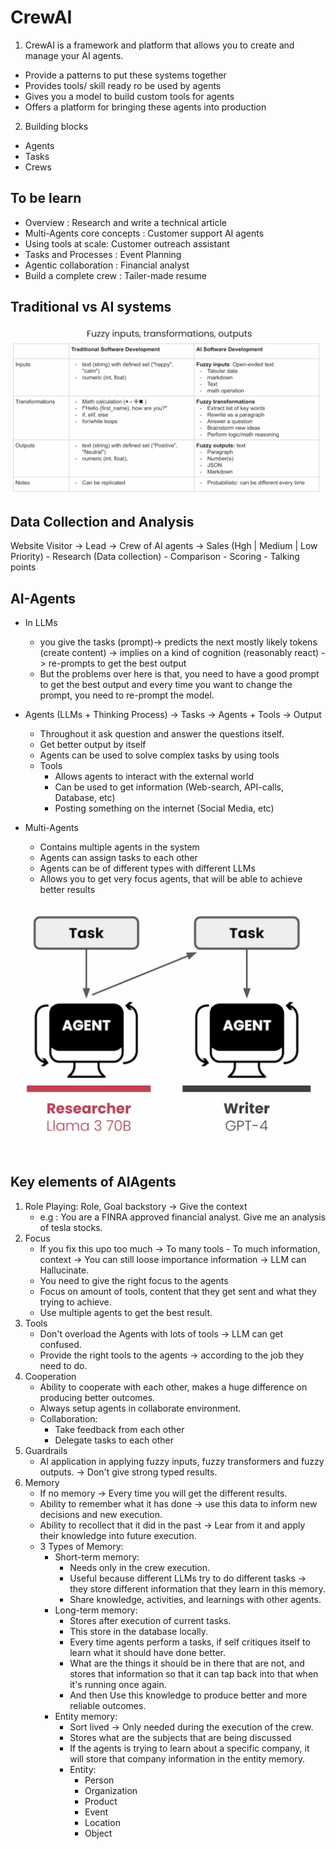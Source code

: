# CrewAI

1. CrewAI is a framework and platform that allows you to create and manage your AI agents.
- Provide a patterns to put these systems together
- Provides tools/ skill  ready ro be used by agents 
- Gives you a model to build custom tools for agents 
- Offers a platform for bringing these agents into production

2. Building blocks 
- Agents 
- Tasks 
- Crews 

## To be learn

- Overview : Research and write a technical article 
- Multi-Agents core concepts : Customer support AI agents 
- Using tools at scale: Customer outreach assistant 
- Tasks and Processes  : Event Planning 
- Agentic collaboration : Financial analyst 
- Build a complete crew : Tailer-made resume 

## Traditional vs AI systems
![traditional_vs_ai_systems](./images/traditional_vs_ai_systems.png)

## Data Collection and Analysis 

Website Visitor -> Lead -> Crew of AI agents -> Sales (Hgh | Medium | Low Priority)
                        - Research (Data collection)
                        - Comparison
                        - Scoring
                        - Talking points

## AI-Agents 

- In LLMs
    - you give the tasks (prompt)-> predicts the next mostly likely tokens (create content) -> implies on a kind of cognition (reasonably react) -> re-prompts to get the best output
    - But the problems over here is that, you need to have a good prompt to get the best output and every time you want to change the prompt, you need to re-prompt the model.  

- Agents (LLMs + Thinking Process) ->  Tasks -> Agents + Tools -> Output 
    - Throughout it ask question and answer the questions itself.
    - Get better output by itself
    - Agents can be used to solve complex tasks by using tools
    - Tools
        - Allows agents to interact with the external world
        - Can be used to get information (Web-search, API-calls, Database, etc)
        - Posting something on the internet (Social Media, etc)

- Multi-Agents
    - Contains multiple agents in the system
    - Agents can assign tasks to each other 
    - Agents can be of different types with different LLMs 
    - Allows you to get very focus agents, that will be able to achieve better results 

![multi-agents](./images/multi-agents.png)


## Key elements of AIAgents 

1. Role Playing: Role, Goal backstory -> Give the context
    - e.g : You are a FINRA approved financial analyst. Give me an analysis of tesla stocks.
2. Focus
    - If you fix this upo too much -> To many tools - To much information, context -> You can still loose importance information -> LLM can Hallucinate.
    - You need to give the right focus to the agents
    - Focus on amount of tools, content that they get sent and what they trying to achieve. 
    - Use multiple agents to get the best result. 
3. Tools
    - Don't overload the Agents with lots of tools -> LLM can get confused.
    - Provide the right tools to the agents -> according to the job they need to do.
4. Cooperation
    - Ability to cooperate with each other, makes a huge difference on producing better outcomes.
    - Always setup agents in collaborate environment.
    - Collaboration:
        - Take feedback from each other
        - Delegate tasks to each other 
5. Guardrails 
    - AI application in applying fuzzy inputs, fuzzy transformers and fuzzy outputs. -> Don't give strong typed results. 
6. Memory
    - If no memory -> Every time you will get the different results.
    - Ability to remember what it has done -> use this data to inform new decisions and new execution. 
    - Ability to recollect that it did in the past -> Lear from it and apply their knowledge into future execution. 
    - 3 Types of Memory:
        - Short-term memory: 
            - Needs only in the crew execution.
            - Useful because different LLMs try to do different tasks -> they store different information that they learn in this memory. 
            - Share knowledge, activities, and learnings with other agents.
        - Long-term memory: 
            - Stores after execution of current tasks.
            - This store in the database locally. 
            - Every time agents perform a tasks, if self critiques itself to learn what it should have done better. 
            - What are the things it should be in there that are not, and stores that information so that it can tap back into that when it's running once again. 
            - And then Use this knowledge to produce better and more reliable outcomes.
        - Entity memory: 
            - Sort lived -> Only needed during the execution of the crew.
            - Stores what are the subjects that are being discussed
            - If the agents is trying to learn about a specific company, it will store that company information in the entity memory.
            - Entity:
                - Person
                - Organization
                - Product
                - Event
                - Location
                - Object


